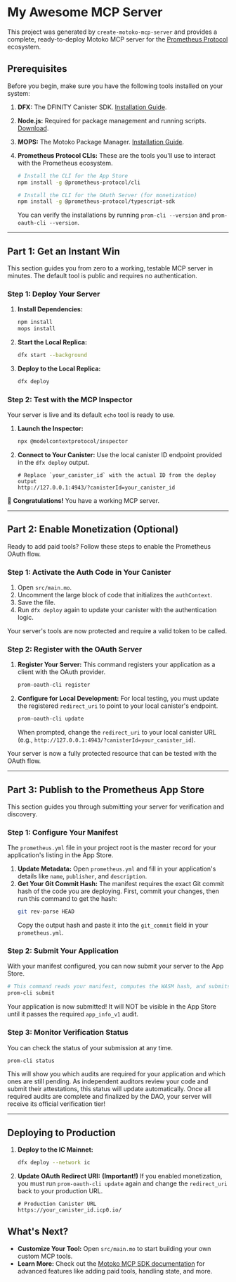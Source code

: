 # My Awesome MCP Server

This project was generated by `create-motoko-mcp-server` and provides a complete, ready-to-deploy Motoko MCP server for the [Prometheus Protocol](https://github.com/prometheus-protocol/prometheus-protocol) ecosystem.

## Prerequisites

Before you begin, make sure you have the following tools installed on your system:

1.  **DFX:** The DFINITY Canister SDK. [Installation Guide](https://dfinity.org/developers).
2.  **Node.js:** Required for package management and running scripts. [Download](https://nodejs.org/).
3.  **MOPS:** The Motoko Package Manager. [Installation Guide](https://mops.one/docs/install).
4.  **Prometheus Protocol CLIs:** These are the tools you'll use to interact with the Prometheus ecosystem.

    ```bash
    # Install the CLI for the App Store
    npm install -g @prometheus-protocol/cli

    # Install the CLI for the OAuth Server (for monetization)
    npm install -g @prometheus-protocol/typescript-sdk
    ```

    You can verify the installations by running `prom-cli --version` and `prom-oauth-cli --version`.

---

## Part 1: Get an Instant Win

This section guides you from zero to a working, testable MCP server in minutes. The default tool is public and requires no authentication.

### Step 1: Deploy Your Server

1.  **Install Dependencies:**
    ```bash
    npm install
    mops install
    ```
2.  **Start the Local Replica:**
    ```bash
    dfx start --background
    ```
3.  **Deploy to the Local Replica:**
    ```bash
    dfx deploy
    ```

### Step 2: Test with the MCP Inspector

Your server is live and its default `echo` tool is ready to use.

1.  **Launch the Inspector:**
    ```bash
    npx @modelcontextprotocol/inspector
    ```
2.  **Connect to Your Canister:** Use the local canister ID endpoint provided in the `dfx deploy` output.
    ```
    # Replace `your_canister_id` with the actual ID from the deploy output
    http://127.0.0.1:4943/?canisterId=your_canister_id
    ```
🎉 **Congratulations!** You have a working MCP server.

---

## Part 2: Enable Monetization (Optional)

Ready to add paid tools? Follow these steps to enable the Prometheus OAuth flow.

### Step 1: Activate the Auth Code in Your Canister

1.  Open `src/main.mo`.
2.  Uncomment the large block of code that initializes the `authContext`.
3.  Save the file.
4.  Run `dfx deploy` again to update your canister with the authentication logic.

Your server's tools are now protected and require a valid token to be called.

### Step 2: Register with the OAuth Server

1.  **Register Your Server:** This command registers your application as a client with the OAuth provider.
    ```bash
    prom-oauth-cli register
    ```
2.  **Configure for Local Development:** For local testing, you must update the registered `redirect_uri` to point to your local canister's endpoint.
    ```bash
    prom-oauth-cli update
    ```
    When prompted, change the `redirect_uri` to your local canister URL (e.g., `http://127.0.0.1:4943/?canisterId=your_canister_id`).

Your server is now a fully protected resource that can be tested with the OAuth flow.

---

## Part 3: Publish to the Prometheus App Store

This section guides you through submitting your server for verification and discovery.

### Step 1: Configure Your Manifest

The `prometheus.yml` file in your project root is the master record for your application's listing in the App Store.

1.  **Update Metadata:** Open `prometheus.yml` and fill in your application's details like `name`, `publisher`, and `description`.
2.  **Get Your Git Commit Hash:** The manifest requires the exact Git commit hash of the code you are deploying. First, commit your changes, then run this command to get the hash:
    ```bash
    git rev-parse HEAD
    ```
    Copy the output hash and paste it into the `git_commit` field in your `prometheus.yml`.

### Step 2: Submit Your Application

With your manifest configured, you can now submit your server to the App Store.

```bash
# This command reads your manifest, computes the WASM hash, and submits it
prom-cli submit
```

Your application is now submitted! It will NOT be visible in the App Store until it passes the required `app_info_v1` audit.

### Step 3: Monitor Verification Status

You can check the status of your submission at any time.

```bash
prom-cli status
```

This will show you which audits are required for your application and which ones are still pending. As independent auditors review your code and submit their attestations, this status will update automatically. Once all required audits are complete and finalized by the DAO, your server will receive its official verification tier!

---

## Deploying to Production

1.  **Deploy to the IC Mainnet:**
    ```bash
    dfx deploy --network ic
    ```

2.  **Update OAuth Redirect URI:** **(Important!)** If you enabled monetization, you must run `prom-oauth-cli update` again and change the `redirect_uri` back to your production URL.
    ```
    # Production Canister URL
    https://your_canister_id.icp0.io/
    ```

## What's Next?

-   **Customize Your Tool:** Open `src/main.mo` to start building your own custom MCP tools.
-   **Learn More:** Check out the [Motoko MCP SDK documentation](https://github.com/prometheus-protocol/motoko-sdk) for advanced features like adding paid tools, handling state, and more.